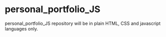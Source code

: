 # personal_portfolio_JS

personal_portfolio_JS repository will be in plain HTML, CSS and javascript languages only.
